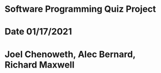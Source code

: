 # Software Programming Quiz Project
# Date 01/17/2021
# Joel Chenoweth, Alec Bernard, Richard Maxwell
